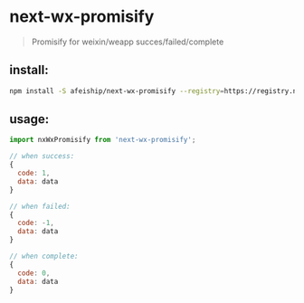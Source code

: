 # next-wx-promisify
> Promisify for weixin/weapp succes/failed/complete

## install:
```bash
npm install -S afeiship/next-wx-promisify --registry=https://registry.npm.taobao.org
```

## usage:
```js
import nxWxPromisify from 'next-wx-promisify';

// when success:
{
  code: 1,
  data: data
}

// when failed:
{
  code: -1,
  data: data
}

// when complete:
{
  code: 0,
  data: data
}
```
